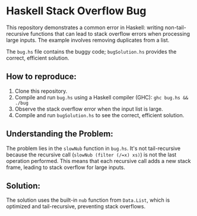 # Haskell Stack Overflow Bug

This repository demonstrates a common error in Haskell: writing non-tail-recursive functions that can lead to stack overflow errors when processing large inputs. The example involves removing duplicates from a list.

The `bug.hs` file contains the buggy code; `bugSolution.hs` provides the correct, efficient solution.

## How to reproduce:

1.  Clone this repository.
2.  Compile and run `bug.hs` using a Haskell compiler (GHC): `ghc bug.hs && ./bug`
3.  Observe the stack overflow error when the input list is large.
4.  Compile and run `bugSolution.hs` to see the correct, efficient solution.

## Understanding the Problem:

The problem lies in the `slowNub` function in `bug.hs`. It's not tail-recursive because the recursive call (`slowNub (filter (/=x) xs)`) is not the last operation performed. This means that each recursive call adds a new stack frame, leading to stack overflow for large inputs.

## Solution:

The solution uses the built-in `nub` function from `Data.List`, which is optimized and tail-recursive, preventing stack overflows.